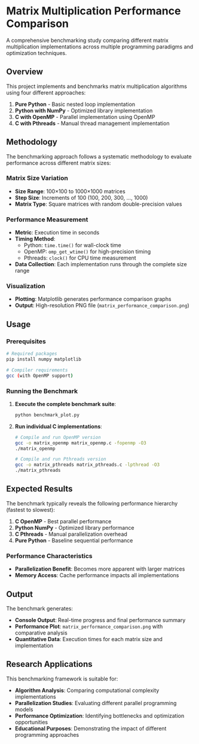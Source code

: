 # Matrix Multiplication Performance Comparison

A comprehensive benchmarking study comparing different matrix multiplication implementations across multiple programming paradigms and optimization techniques.

## Overview

This project implements and benchmarks matrix multiplication algorithms using four different approaches:
1. **Pure Python** - Basic nested loop implementation
2. **Python with NumPy** - Optimized library implementation
3. **C with OpenMP** - Parallel implementation using OpenMP
4. **C with Pthreads** - Manual thread management implementation

## Methodology

The benchmarking approach follows a systematic methodology to evaluate performance across different matrix sizes:

### Matrix Size Variation
- **Size Range**: 100×100 to 1000×1000 matrices
- **Step Size**: Increments of 100 (100, 200, 300, ..., 1000)
- **Matrix Type**: Square matrices with random double-precision values

### Performance Measurement
- **Metric**: Execution time in seconds
- **Timing Method**: 
  - Python: `time.time()` for wall-clock time
  - OpenMP: `omp_get_wtime()` for high-precision timing
  - Pthreads: `clock()` for CPU time measurement
- **Data Collection**: Each implementation runs through the complete size range

### Visualization
- **Plotting**: Matplotlib generates performance comparison graphs
- **Output**: High-resolution PNG file (`matrix_performance_comparison.png`)


## Usage

### Prerequisites
```bash
# Required packages
pip install numpy matplotlib

# Compiler requirements
gcc (with OpenMP support)
```

### Running the Benchmark

1. **Execute the complete benchmark suite**:
   ```bash
   python benchmark_plot.py
   ```

2. **Run individual C implementations**:
   ```bash
   # Compile and run OpenMP version
   gcc -o matrix_openmp matrix_openmp.c -fopenmp -O3
   ./matrix_openmp
   
   # Compile and run Pthreads version  
   gcc -o matrix_pthreads matrix_pthreads.c -lpthread -O3
   ./matrix_pthreads
   ```

## Expected Results

The benchmark typically reveals the following performance hierarchy (fastest to slowest):

1. **C OpenMP** - Best parallel performance
2. **Python NumPy** - Optimized library performance  
3. **C Pthreads** - Manual parallelization overhead
4. **Pure Python** - Baseline sequential performance

### Performance Characteristics
- **Parallelization Benefit**: Becomes more apparent with larger matrices
- **Memory Access**: Cache performance impacts all implementations

## Output

The benchmark generates:
- **Console Output**: Real-time progress and final performance summary
- **Performance Plot**: `matrix_performance_comparison.png` with comparative analysis
- **Quantitative Data**: Execution times for each matrix size and implementation

## Research Applications

This benchmarking framework is suitable for:
- **Algorithm Analysis**: Comparing computational complexity implementations
- **Parallelization Studies**: Evaluating different parallel programming models
- **Performance Optimization**: Identifying bottlenecks and optimization opportunities  
- **Educational Purposes**: Demonstrating the impact of different programming approaches
